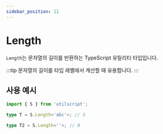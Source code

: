 ```yaml
---
sidebar_position: 11
---
```


# Length

`Length`는 문자열의 길이를 반환하는 TypeScript 유틸리티 타입입니다.

:::tip
문자열의 길이를 타입 레벨에서 계산할 때 유용합니다.
:::

## 사용 예시

```ts
import { S } from 'utilscript';

type T = S.Length<'abc'>; // 3

type T2 = S.Length<''>; // 0
```
